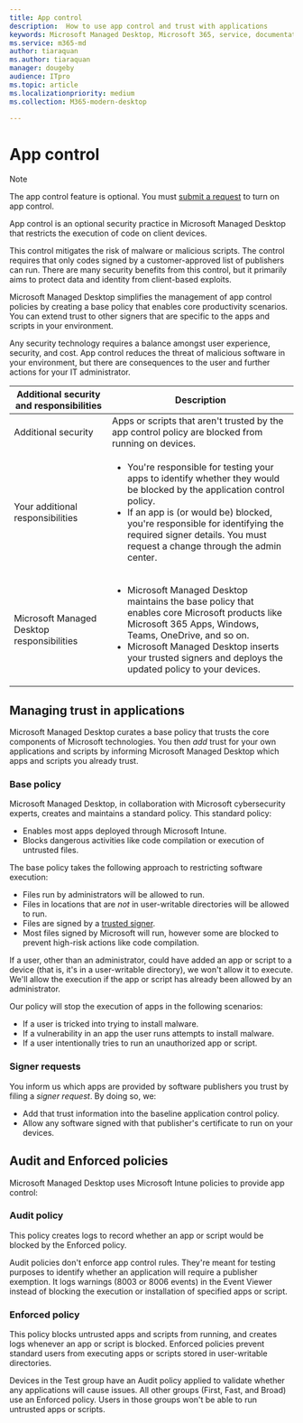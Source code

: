 ```yaml
---
title: App control
description:  How to use app control and trust with applications
keywords: Microsoft Managed Desktop, Microsoft 365, service, documentation
ms.service: m365-md
author: tiaraquan
ms.author: tiaraquan
manager: dougeby
audience: ITpro
ms.topic: article
ms.localizationpriority: medium
ms.collection: M365-modern-desktop

---
```


# App control

> [!NOTE]
> The app control feature is optional. You must [submit a request](../operate/support-request.md) to turn on app control.

App control is an optional security practice in Microsoft Managed Desktop that restricts the execution of code on client devices.

This control mitigates the risk of malware or malicious scripts. The control requires that only codes signed by a customer-approved list of publishers can run. There are many security benefits from this control, but it primarily aims to protect data and identity from client-based exploits.

Microsoft Managed Desktop simplifies the management of app control policies by creating a base policy that enables core productivity scenarios. You can extend trust to other signers that are specific to the apps and scripts in your environment.

Any security technology requires a balance amongst user experience, security, and cost. App control reduces the threat of malicious software in your environment, but there are consequences to the user and further actions for your IT administrator.

| Additional security and responsibilities | Description |
| ------ | ------ |
| Additional security | Apps or scripts that aren't trusted by the app control policy are blocked from running on devices. |
| Your additional responsibilities | <ul><li>You're responsible for testing your apps to identify whether they would be blocked by the application control policy.</li><li>If an app is (or would be) blocked, you're responsible for identifying the required signer details. You must request a change through the admin center.</li></ul>
| Microsoft Managed Desktop responsibilities | <ul><li>Microsoft Managed Desktop maintains the base policy that enables core Microsoft products like Microsoft 365 Apps, Windows, Teams, OneDrive, and so on.</li><li>Microsoft Managed Desktop inserts your trusted signers and deploys the updated policy to your devices.</li></ul>

## Managing trust in applications

Microsoft Managed Desktop curates a base policy that trusts the core components of Microsoft technologies. You then *add* trust for your own applications and scripts by informing Microsoft Managed Desktop which apps and scripts you already trust.

### Base policy

Microsoft Managed Desktop, in collaboration with Microsoft cybersecurity experts, creates and maintains a standard policy. This standard policy:

- Enables most apps deployed through Microsoft Intune.
- Blocks dangerous activities like code compilation or execution of untrusted files.

The base policy takes the following approach to restricting software execution:

- Files run by administrators will be allowed to run.
- Files in locations that are *not* in user-writable directories will be allowed to run.
- Files are signed by a [trusted signer](#signer-requests).
- Most files signed by Microsoft will run, however some are blocked to prevent high-risk actions like code compilation.

If a user, other than an administrator, could have added an app or script to a device (that is, it's in a user-writable directory), we won't allow it to execute. We'll allow the execution if the app or script has already been allowed by an administrator.

Our policy will stop the execution of apps in the following scenarios:

- If a user is tricked into trying to install malware.
- If a vulnerability in an app the user runs attempts to install malware.
- If a user intentionally tries to run an unauthorized app or script.

### Signer requests

You inform us which apps are provided by software publishers you trust by filing a *signer request*. By doing so, we:

- Add that trust information into the baseline application control policy.
- Allow any software signed with that publisher's certificate to run on your devices.

## Audit and Enforced policies

Microsoft Managed Desktop uses Microsoft Intune policies to provide app control:

### Audit policy

This policy creates logs to record whether an app or script would be blocked by the Enforced policy.

Audit policies don't enforce app control rules. They're meant for testing purposes to identify whether an application will require a publisher exemption. It logs warnings (8003 or 8006 events) in the Event Viewer instead of blocking the execution or installation of specified apps or script.

### Enforced policy

This policy blocks untrusted apps and scripts from running, and creates logs whenever an app or script is blocked. Enforced policies prevent standard users from executing apps or scripts stored in user-writable directories.

Devices in the Test group have an Audit policy applied to validate whether any applications will cause issues. All other groups (First, Fast, and Broad) use an Enforced policy. Users in those groups won't be able to run untrusted apps or scripts.
